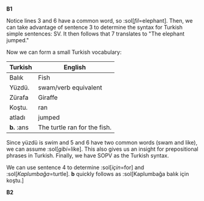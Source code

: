 **B1**

Notice lines 3 and 6 have a common word, so :sol[*fil*=elephant]. Then, we can take advantage of sentence 3 to determine the syntax for Turkish simple sentences: SV.
It then follows that 7 translates to "The elephant jumped."

Now we can form a small Turkish vocabulary:

| Turkish | English |
| - | - |
| Balık | Fish |
| Yüzdü. | swam/verb equivalent |
| Zürafa | Giraffe|
| Koştu. | ran |
| atladı | jumped |
| **b.** :ans | The turtle ran for the fish. |

Since yüzdü is swim and 5 and 6 have two common words (swam and like), we can assume :sol[*gibi*=like]. This also gives us an insight for prepositional phrases in Turkish. Finally, we have SOPV as the Turkish syntax.

We can use sentence 4 to determine :sol[*için*=for] and :sol[*Kaplumbağa*=turtle]. **b** quickly follows as :sol[Kaplumbağa balık için koştu.]

**B2**
